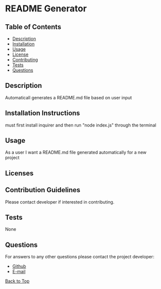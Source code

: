 # README Generator
  ## Table of Contents

  * [Description](#description)
  * [Installation](#Installation-Instructions)
  * [Usage](#usage)
  * [License](#licenses)
  * [Contributing](#contribution%20guidelines)
  * [Tests](#tests)
  * [Questions](#questions)


  ## Description

  Automaticall generates a README.md file based on user input

  ## Installation Instructions

  must first install inquirer and then run "node index.js" through the terminal
  
  ## Usage

  As a user I want a README.md file generated automatically for a new project

  ## Licenses

  ## Contribution Guidelines

  Please contact developer if interested in contributing.

  ## Tests

  None
  
  ## Questions
  
  For answers to any other questions please contact the project developer:
  * [Github](https://github.com/chopsushi206)
  * [E-mail](mailto:lihua.anderson@gmail.com)


  [Back to Top](#TOP)
